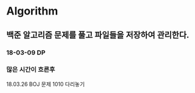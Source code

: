 # Algorithm

## 백준 알고리즘 문제를 풀고 파일들을 저장하여 관리한다.

### 18-03-09 DP


### 많은 시간이 흐른후
18.03.26 BOJ 문제 1010 다리놓기
